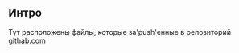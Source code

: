 ## Интро

Тут расположены файлы, которые за'push'енные в репозиторий [githab.com](https://gitlab.com/ntlg-dpl)
